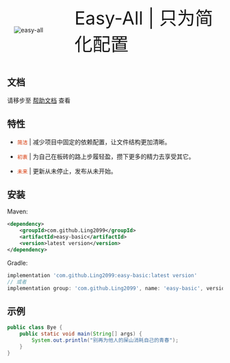 <div style="display: flex; align-items: center; padding: 1rem;">
  <div style="width: 30%">
    <img src="http://localhost:8080/assets/img/cat.png" alt="easy-all" style="margin-right: 1rem;">
  </div>
  <div style="width: 70%; font-size: 3em;">Easy-All | 只为简化配置</div>
</div>

## 文档

请移步至 [帮助文档](https://hutool.cn/docs/#/) 查看

## 特性

+ <code style="color:#d63200">简洁</code> | 减少项目中固定的依赖配置，让文件结构更加清晰。

+ <code style="color:#d63200">初衷</code> | 为自己在板砖的路上步履轻盈，攒下更多的精力去享受其它。

+ <code style="color:#d63200">未来</code> | 更新从未停止，发布从未开始。

## 安装

Maven:
~~~xml
<dependency>
    <groupId>com.github.Ling2099</groupId>
    <artifactId>easy-basic</artifactId>
    <version>latest version</version>
</dependency>
~~~

Gradle:
~~~gradle
implementation 'com.github.Ling2099:easy-basic:latest version'
// 或者
implementation group: 'com.github.Ling2099', name: 'easy-basic', version: 'latest version'
~~~

## 示例

~~~Java
public class Bye {
    public static void main(String[] args) {
        System.out.println("别再为他人的屎山消耗自己的青春");
    }
}
~~~

